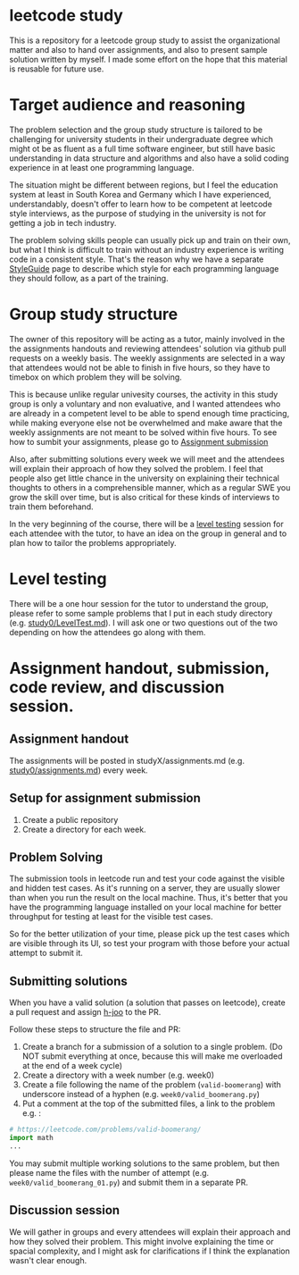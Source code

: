 # leetcode study

This is a repository for a leetcode group study to assist the organizational
matter and also to hand over assignments, and also to present sample solution
written by myself. I made some effort on the hope that this material is
reusable for future use.

# Target audience and reasoning

The problem selection and the group study structure is tailored to be 
challenging for university students in their undergraduate degree which might
ot be as fluent as a full time software engineer, but still have basic 
understanding in data structure and algorithms and also have a solid
coding experience in at least one programming language.

The situation might be different between regions, but I feel the education
system at least in South Korea and Germany which I have experienced, 
understandably, doesn't offer to learn how to be competent at leetcode style
interviews, as the purpose of studying in the university is not for getting
a job in tech industry.

The problem solving skills people can usually pick up and train on their own,
but what I think is difficult to train without an industry experience is 
writing code in a consistent style. That's the reason why we have a separate
[StyleGuide](./StyleGuide.md) page to describe which style for each programming
language they should follow, as a part of the training.

# Group study structure

The owner of this repository will be acting as a tutor, mainly involved in
the the assignments handouts and reviewing attendees' solution via github pull
requests on a weekly basis. The weekly assignments are selected in a way that
attendees would not be able to finish in five hours, so they have to timebox on
which problem they will be solving. 

This is because unlike regular univesity courses, the activity in this study
group is only a voluntary and non evaluative, and I wanted attendees who are 
already in a competent level to be able to spend enough time practicing, 
while making everyone else not be overwhelmed and make aware that the weekly
assignments are not meant to be solved within five hours. To see how to sumbit
your assignments, please go to [Assignment submission](#assignment-handout-submission-code-review-and-discussion-session)

Also, after submitting solutions every week we will meet and the attendees
will explain their approach of how they solved the problem. I feel that 
people also get little chance in the university on explaining their technical
thoughts to others in a comprehensible manner, which as a regular SWE you grow
the skill over time, but is also critical for these kinds of interviews to
train them beforehand.

In the very beginning of the course, there will be a 
[level testing](#level-testing) session for each attendee with the tutor,
to have an idea on the group in general and to plan how to tailor the problems
appropriately.

# Level testing

There will be a one hour session for the tutor to understand the group, please
refer to some sample problems that I put in each study directory 
(e.g. [study0/LevelTest.md](./study0/LevelTest.md)). I will ask one or two
questions out of the two depending on how the attendees go along with them.

# Assignment handout, submission, code review, and discussion session.

## Assignment handout

The assignments will be posted in studyX/assignments.md 
(e.g. [study0/assignments.md](./study0/assignments.md)) every week.

## Setup for assignment submission

1. Create a public repository 
1. Create a directory for each week.

## Problem Solving

The submission tools in leetcode run and test your code against the visible and
hidden test cases. As it's running on a server, they are usually slower than 
when you run the result on the local machine. Thus, it's better that you have
the programming language installed on your local machine for better throughput
for testing at least for the visible test cases. 

So for the better utilization of your time, please pick up the test cases which 
are visible through its UI, so test your program with those before your actual
attempt to submit it.

## Submitting solutions

When you have a valid solution (a solution that passes on leetcode), create
a pull request and assign [h-joo](https://github.com/h-joo) to the PR.

Follow these steps to structure the file and PR: 

1. Create a branch for a submission of a solution to a single problem. 
   (Do NOT submit everything at once, because this will make me overloaded at the end of a week cycle)
2. Create a directory with a week number (e.g. week0)
3. Create a file following the name of the problem (`valid-boomerang`) with underscore instead of a hyphen (e.g. `week0/valid_boomerang.py`)
4. Put a comment at the top of the submitted files, a link to the problem e.g. :
```python
# https://leetcode.com/problems/valid-boomerang/
import math
...
```
You may submit multiple working solutions to the same problem, but then please
name the files with the number of attempt (e.g. `week0/valid_boomerang_01.py`)
and submit them in a separate PR.

## Discussion session

We will gather in groups and every attendees will explain their approach
and how they solved their problem. This might involve explaining the time
or spacial complexity, and I might ask for clarifications if I think the
explanation wasn't clear enough.
